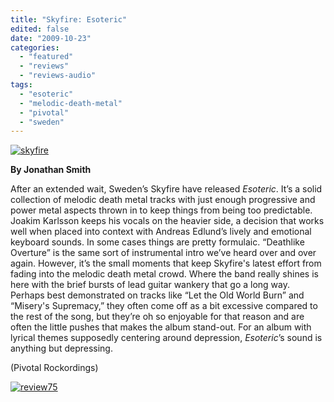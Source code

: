 ```yaml
---
title: "Skyfire: Esoteric"
edited: false
date: "2009-10-23"
categories:
  - "featured"
  - "reviews"
  - "reviews-audio"
tags:
  - "esoteric"
  - "melodic-death-metal"
  - "pivotal"
  - "sweden"
---
```


[![skyfire](http://www.hellbound.ca/wp-content/uploads/2009/10/skyfire-300x300.jpg "skyfire")](http://www.hellbound.ca/wp-content/uploads/2009/10/skyfire.jpg)

**By Jonathan Smith**

After an extended wait, Sweden’s Skyfire have released _Esoteric_. It’s a solid collection of melodic death metal tracks with just enough progressive and power metal aspects thrown in to keep things from being too predictable. Joakim Karlsson keeps his vocals on the heavier side, a decision that works well when placed into context with Andreas Edlund’s lively and emotional keyboard sounds. In some cases things are pretty formulaic. “Deathlike Overture” is the same sort of instrumental intro we’ve heard over and over again. However, it’s the small moments that keep Skyfire's latest effort from fading into the melodic death metal crowd. Where the band really shines is here with the brief bursts of lead guitar wankery that go a long way. Perhaps best demonstrated on tracks like “Let the Old World Burn” and “Misery's Supremacy,” they often come off as a bit excessive compared to the rest of the song, but they’re oh so enjoyable for that reason and are often the little pushes that makes the album stand-out. For an album with lyrical themes supposedly centering around depression, _Esoteric_’s sound is anything but depressing.

(Pivotal Rockordings)

[![review75](http://www.hellbound.ca/wp-content/uploads/2009/09/review75.png "review75")](http://www.hellbound.ca/wp-content/uploads/2009/09/review75.png)

